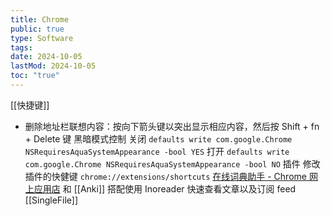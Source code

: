 ```yaml
---
title: Chrome
public: true
type: Software
tags:
date: 2024-10-05
lastMod: 2024-10-05
toc: "true"
---
```



[[快捷键]]
- 删除地址栏联想内容：按向下箭头键以突出显示相应内容，然后按 Shift + fn + Delete 键
黑暗模式控制
关闭 `defaults write com.google.Chrome NSRequiresAquaSystemAppearance -bool YES`
打开 `defaults write com.google.Chrome NSRequiresAquaSystemAppearance -bool NO`
插件
修改插件的快健键 `chrome://extensions/shortcuts`
[在线词典助手 - Chrome 网上应用店](https://chrome.google.com/webstore/detail/online-dictionary-helper/lppjdajkacanlmpbbcdkccjkdbpllajb/related) 和 [[Anki]] 搭配使用
Inoreader 快速查看文章以及订阅 feed
[[SingleFile]]